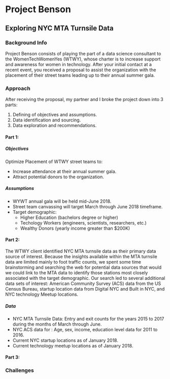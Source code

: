 # Project Benson
## Exploring NYC MTA Turnsile Data

### Background Info
Project Benson consists of playing the part of a data science consultant to the WomenTechWomenYes (WTWY), whose charter is to increase support and awareness for women in technology.  After your initial contact at a recent event, you received a proposal to assist the organization with the placement of their street teams leading up to their annual summer gala.

### Approach
After receiving the proposal, my partner and I broke the project down into 3 parts:
1. Defining of objectives and assumptions. 
2. Data identification and sourcing.
3. Data exploration and recommendations.

#### Part 1:
##### Objectives
Optimize Placement of WTWY street teams to:
* Increase attendance at their annual summer gala.
* Attract potential donors to the organization.

##### Assumptions
* WYWT annual gala will be held mid-June 2018.
* Street team canvassing will target March through June 2018 timeframe.
* Target demographic:
    * Higher Education (bachelors degree or higher)
    * Techology Workers (engineers, scientists, researchers, etc.)
    * Wealthy Donors (yearly income greater than $200K)

#### Part 2:
The WTWY client identified NYC MTA turnsile data as their primary data source of interest.  Because the insights available within the MTA turnsile data are limited mainly to foot traffic counts, we spent some time brainstorming and searching the web for potential data sources that would we could link to the MTA data to identify those stations most closely associated with the target demographic.  Our search led to several additional data sets of interest: American Community Survey (ACS) data from the US Census Bureau, startup location data from Digital NYC and Built in NYC, and NYC technology Meetup locations.

##### Data
* NYC MTA Turnsile Data: Entry and exit counts for the years 2015 to 2017 during the months of March through June.
* NYC ACS data for : Age, sex, income, education level data for 2011 to 2016.
* Current NYC startup locations as of January 2018.
* Current technology meetup locations as of January 2018.   
    
#### Part 3: 


### Challenges
 
